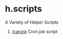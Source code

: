# h.scripts
A Variety of Helper Scripts

1. [Icanzip](https://github.com/jinjorge/h.scripts/blob/master/ican.sh) Cron job script
